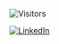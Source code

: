 ![Visitors](https://visitor-badge.laobi.icu/badge?page_id=Hattorius&count_private=true&include_all_commits)

<a href="https://www.linkedin.com/in/aaron-jonk-5a3054193/">![LinkedIn](https://img.shields.io/badge/LinkedIn-0077B5?style=for-the-badge&logo=linkedin&logoColor=white)</a>
